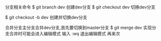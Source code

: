 分支相关命令
 $ git branch dev    创建dev分支
 $ git checkout dev  切换dev分支

$ git checkout -b dev
 创建并切换dev分支

 合并分支主分支合并dev分支,首先要切换到master分支
 $ git merge dev
  实现分支合并时可能会进入编辑模式 输入 :wq 退出编辑模式
再来次